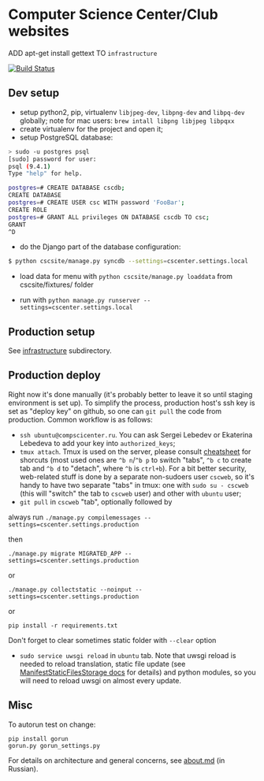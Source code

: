 Computer Science Center/Club websites
=====================================

ADD apt-get install gettext TO `infrastructure`

[![Build Status](https://magnum.travis-ci.com/cscenter/site.svg?token=FeohhsTsZzQVU5xBDk5L&branch=master)](https://magnum.travis-ci.com/cscenter/site)

Dev setup
---------

* setup python2, pip, virtualenv `libjpeg-dev`, `libpng-dev` and `libpq-dev` globally;
    note for mac users: `brew intall libpng libjpeg libpqxx`
* create virtualenv for the project and open it;
* setup PostgreSQL database:

```bash
> sudo -u postgres psql
[sudo] password for user:
psql (9.4.1)
Type "help" for help.

postgres=# CREATE DATABASE cscdb;
CREATE DATABASE
postgres=# CREATE USER csc WITH password 'FooBar';
CREATE ROLE
postgres=# GRANT ALL privileges ON DATABASE cscdb TO csc;
GRANT
^D
```

* do the Django part of the database configuration:

```bash
$ python cscsite/manage.py syncdb --settings=cscenter.settings.local
```

* load data for menu with `python cscsite/manage.py loaddata` from cscsite/fixtures/ folder

* run with `python manage.py runserver --settings=cscenter.settings.local`


Production setup
----------------

See [infrastructure](https://github.com/cscenter/site/tree/master/infrastructure) subdirectory.


Production deploy
-----------------

Right now it's done manually (it's probably better to leave it so until staging
environment is set up). To simplify the process, production host's ssh key is
set as "deploy key" on github, so one can `git pull` the code from
production. Common workflow is as follows:

* `ssh ubuntu@compscicenter.ru`. You can ask Sergei Lebedev or Ekaterina
Lebedeva to add your key into `authorized_keys`;
* `tmux attach`. Tmux is used on the server, please consult
[cheatsheet](http://www.dayid.org/os/notes/tm.html) for shorcuts (most used ones
are `^b n`/`^b p` to switch "tabs", `^b c` to create tab and `^b d` to "detach",
where `^b` is `ctrl+b`). For a bit better security, web-related stuff is done by
a separate non-sudoers user `cscweb`, so it's handy to have two separate "tabs"
in tmux: one with `sudo su - cscweb` (this will "switch" the tab to `cscweb`
user) and other with `ubuntu` user;
* `git pull` in `cscweb` "tab", optionally followed by

always run `./manage.py compilemessages --settings=cscenter.settings.production`

then

```
./manage.py migrate MIGRATED_APP --settings=cscenter.settings.production
```

or

```
./manage.py collectstatic --noinput --settings=cscenter.settings.production
```

or 

```
pip install -r requirements.txt
```

Don't forget to clear sometimes static folder with `--clear` option

* `sudo service uwsgi reload` in `ubuntu` tab. Note that uwsgi reload is needed
to reload translation, static file update (see
[ManifestStaticFilesStorage docs](https://docs.djangoproject.com/en/1.7/ref/contrib/staticfiles/#django.contrib.staticfiles.storage.ManifestStaticFilesStorage)
for details) and python modules, so you will need to reload uwsgi on almost
every update.


Misc
----

To autorun test on change:

```
pip install gorun
gorun.py gorun_settings.py
```

For details on architecture and general concerns, see
[about.md](https://github.com/cscenter/site/tree/master/about.md) (in Russian).
